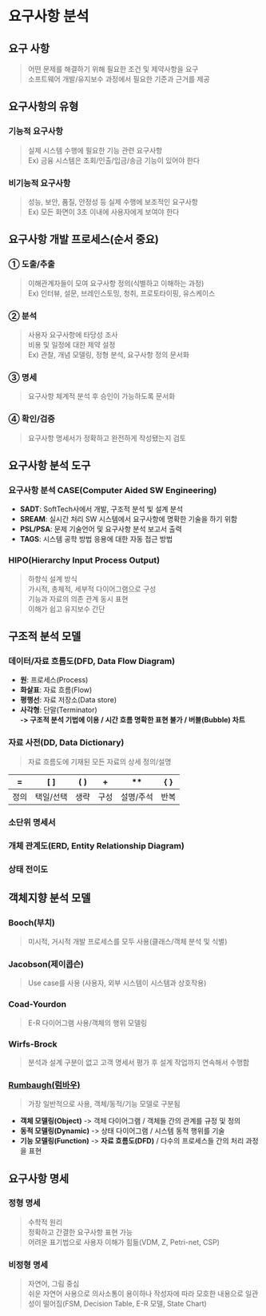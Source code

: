 # 요구사항 분석
## 요구 사항
  > 어떤 문제를 해결하기 위해 필요한 조건 및 제약사항을 요구<br>소프트웨어 개발/유지보수 과정에서 필요한 기준과 근거를 제공
## 요구사항의 유형
### 기능적 요구사항
  > 실제 시스템 수행에 필요한 기능 관련 요구사항<br>Ex) 금융 시스템은 조회/인출/입금/송금 기능이 있어야 한다
### 비기능적 요구사항
  > 성능, 보안, 품질, 안정성 등 실제 수행에 보조적인 요구사항<br>Ex) 모든 화면이 3초 이내에 사용자에게 보여야 한다
## 요구사항 개발 프로세스(순서 중요)
### ① 도출/추출
  > 이해관계자들이 모여 요구사항 정의(식별하고 이해하는 과정)<br>Ex) 인터뷰, 설문, 브레인스토밍, 청취, 프로토타이핑, 유스케이스
### ② 분석
  > 사용자 요구사항에 타당성 조사<br>비용 및 일정에 대한 제약 설정<br>Ex) 관찰, 개념 모델링, 정형 분석, 요구사항 정의 문서화
### ③ 명세
 > 요구사항 체계적 분석 후 승인이 가능하도록 문서화
### ④ 확인/검증
  > 요구사항 명세서가 정확하고 완전하게 작성됐는지 검토
## 요구사항 분석 도구
### 요구사항 분석 CASE(Computer Aided SW Engineering)
- **SADT**: SoftTech사에서 개발, 구조적 분석 빛 설계 분석
- **SREAM**: 실시간 처리 SW 시스템에서 요구사항에 명확한 기술을 하기 위함
- **PSL/PSA**: 문제 기술언어 및 요구사항 분석 보고서 출력
- **TAGS**: 시스템 공학 방법 응용에 대한 자동 접근 방법
### HIPO(Hierarchy Input Process Output)
  > 하향식 설계 방식<br>가시적, 총체적, 세부적 다이어그램으로 구성<br>기능과 자료의 의존 관계 동시 표현<br>이해가 쉽고 유지보수 간단
## 구조적 분석 모델
### 데이터/자료 흐름도(DFD, Data Flow Diagram)
- **원**: 프로세스(Process)<br>
- **화살표**: 자료 흐름(Flow)<br>
- **평행선**: 자료 저장소(Data store)<br>
- **사각형**: 단말(Terminator)<br>
  **-> 구조적 분석 기법에 이용 / 시간 흐름 명확한 표현 불가 / 버블(Bubble) 차트**
### 자료 사전(DD, Data Dictionary)
  > 자료 흐름도에 기재된 모든 자료의 상세 정의/설명

|=|[ ]|( )|+|**|{ }|
|:-:|:-:|:-:|:-:|:-:|:-:|
|정의|택일/선택|생략|구성|설명/주석|반복|

### 소단위 명세서
### 개체 관계도(ERD, Entity Relationship Diagram)
### 상태 전이도
## 객체지향 분석 모델
### Booch(부치)
  > 미시적, 거시적 개발 프로세스를 모두 사용(클래스/객체 분석 및 식별)
### Jacobson(제이콥슨)
  > Use case를 사용 (사용자, 외부 시스템이 시스템과 상호작용)
### Coad-Yourdon
  > E-R 다이어그램 사용/객체의 행위 모델링
### Wirfs-Brock
  > 분석과 설계 구분이 없고 고객 명세서 평가 후 설계 작업까지 연속해서 수행함
### <ins>Rumbaugh(럼바우)</ins>
  > 가장 일반적으로 사용, 객체/동적/기능 모델로 구분됨
  - **객체 모델링(Object)** -> 객체 다이어그램 / 객체들 간의 관계를 규정 및 정의
  - **동적 모델링(Dynamic)** -> 상태 다이어그램 / 시스템 동적 행위를 기술
  - **기능 모델링(Function)** -> **자료 흐름도(DFD)** / 다수의 프로세스들 간의 처리 과정을 표현
## 요구사항 명세
### 정형 명세
  > 수학적 원리<br>정확하고 간결한 요구사항 표현 가능<br>어려운 표기법으로 사용자 이해가 힘듦(VDM, Z, Petri-net, CSP)
### 비정형 명세
  > 자연어, 그림 중심<br>쉬운 자연어 사용으로 의사소통이 용이하나 작성자에 따라 모호한 내용으로 일관성이 떨어짐(FSM, Decision Table, E-R 모델, State Chart)
